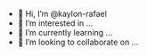 - 👋 Hi, I’m @kaylon-rafael
- 👀 I’m interested in ...
- 🌱 I’m currently learning ...
- 💞️ I’m looking to collaborate on ...
